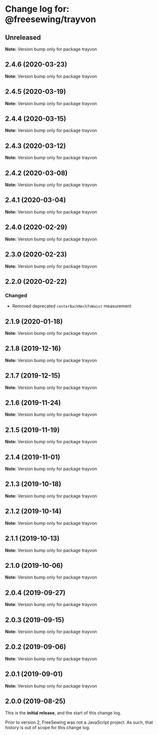 # Change log for: @freesewing/trayvon


## Unreleased

**Note:** Version bump only for package trayvon


## 2.4.6 (2020-03-23)

**Note:** Version bump only for package trayvon


## 2.4.5 (2020-03-19)

**Note:** Version bump only for package trayvon


## 2.4.4 (2020-03-15)

**Note:** Version bump only for package trayvon


## 2.4.3 (2020-03-12)

**Note:** Version bump only for package trayvon


## 2.4.2 (2020-03-08)

**Note:** Version bump only for package trayvon


## 2.4.1 (2020-03-04)

**Note:** Version bump only for package trayvon


## 2.4.0 (2020-02-29)

**Note:** Version bump only for package trayvon


## 2.3.0 (2020-02-23)

**Note:** Version bump only for package trayvon


## 2.2.0 (2020-02-22)

### Changed

 - Removed deprecated `centerBackNeckToWaist` measurement
## 2.1.9 (2020-01-18)

**Note:** Version bump only for package trayvon


## 2.1.8 (2019-12-16)

**Note:** Version bump only for package trayvon


## 2.1.7 (2019-12-15)

**Note:** Version bump only for package trayvon


## 2.1.6 (2019-11-24)

**Note:** Version bump only for package trayvon


## 2.1.5 (2019-11-19)

**Note:** Version bump only for package trayvon


## 2.1.4 (2019-11-01)

**Note:** Version bump only for package trayvon


## 2.1.3 (2019-10-18)

**Note:** Version bump only for package trayvon


## 2.1.2 (2019-10-14)

**Note:** Version bump only for package trayvon


## 2.1.1 (2019-10-13)

**Note:** Version bump only for package trayvon


## 2.1.0 (2019-10-06)

**Note:** Version bump only for package trayvon


## 2.0.4 (2019-09-27)

**Note:** Version bump only for package trayvon


## 2.0.3 (2019-09-15)

**Note:** Version bump only for package trayvon


## 2.0.2 (2019-09-06)

**Note:** Version bump only for package trayvon


## 2.0.1 (2019-09-01)

**Note:** Version bump only for package trayvon




## 2.0.0 (2019-08-25)

This is the **initial release**, and the start of this change log.

Prior to version 2, FreeSewing was not a JavaScript project.
As such, that history is out of scope for this change log.
